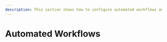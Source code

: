 ```yaml
---
description: This section shows how to configure automated workflows and resolve policy violations in SysKit Point.
---
```


# Automated Workflows